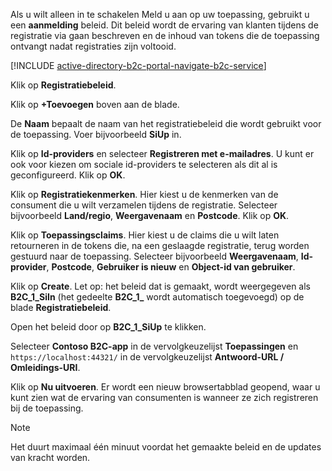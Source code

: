 Als u wilt alleen in te schakelen Meld u aan op uw toepassing, gebruikt u een **aanmelding** beleid. Dit beleid wordt de ervaring van klanten tijdens de registratie via gaan beschreven en de inhoud van tokens die de toepassing ontvangt nadat registraties zijn voltooid.

[!INCLUDE [active-directory-b2c-portal-navigate-b2c-service](active-directory-b2c-portal-navigate-b2c-service.md)]

Klik op **Registratiebeleid**.

Klik op **+Toevoegen** boven aan de blade.

De **Naam** bepaalt de naam van het registratiebeleid die wordt gebruikt voor de toepassing. Voer bijvoorbeeld **SiUp** in.

Klik op **Id-providers** en selecteer **Registreren met e-mailadres**. U kunt er ook voor kiezen om sociale id-providers te selecteren als dit al is geconfigureerd. Klik op **OK**.

Klik op **Registratiekenmerken**. Hier kiest u de kenmerken van de consument die u wilt verzamelen tijdens de registratie. Selecteer bijvoorbeeld **Land/regio**, **Weergavenaam** en **Postcode**. Klik op **OK**.

Klik op **Toepassingsclaims**. Hier kiest u de claims die u wilt laten retourneren in de tokens die, na een geslaagde registratie, terug worden gestuurd naar de toepassing. Selecteer bijvoorbeeld **Weergavenaam**, **Id-provider**, **Postcode**, **Gebruiker is nieuw** en **Object-id van gebruiker**.

Klik op **Create**. Let op: het beleid dat is gemaakt, wordt weergegeven als **B2C_1_SiIn** (het gedeelte **B2C\_1\_** wordt automatisch toegevoegd) op de blade **Registratiebeleid**.

Open het beleid door op **B2C_1_SiUp** te klikken.

Selecteer **Contoso B2C-app** in de vervolgkeuzelijst **Toepassingen** en `https://localhost:44321/` in de vervolgkeuzelijst **Antwoord-URL / Omleidings-URI**.

Klik op **Nu uitvoeren**. Er wordt een nieuw browsertabblad geopend, waar u kunt zien wat de ervaring van consumenten is wanneer ze zich registreren bij de toepassing.

> [!NOTE]
> Het duurt maximaal één minuut voordat het gemaakte beleid en de updates van kracht worden.
>